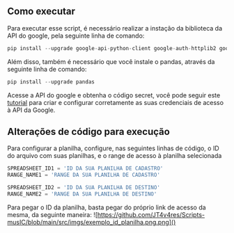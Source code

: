 ## Como executar

Para executar esse script, é necessário realizar a instação da biblioteca da API do google, pela seguinte linha de comando:
```python
pip install --upgrade google-api-python-client google-auth-httplib2 google-auth-oauthlib
```

Além disso, também é necessário que você instale o pandas, através da seguinte linha de comando:
```python
pip install --upgrade pandas
```

Acesse a API do google e obtenha o código secret, você pode seguir este [tutorial](https://www.hashtagtreinamentos.com/integracao-do-google-sheets-com-python)
para criar e configurar corretamente as suas credenciais de acesso à API da Google.

## Alterações de código para execução

Para configurar a planilha, configure, nas seguintes linhas de código, o ID do arquivo com suas planilhas, e o range de acesso à planilha selecionada
```python
SPREADSHEET_ID1 = 'ID DA SUA PLANILHA DE CADASTRO'
RANGE_NAME1 = 'RANGE DA SUA PLANILHA DE CADASTRO'

SPREADSHEET_ID2 = 'ID DA SUA PLANILHA DE DESTINO'
RANGE_NAME2 = 'RANGE DA SUA PLANILHA DE DESTINO'
```

Para pegar o ID da planilha, basta pegar do próprio link de acesso da mesma, da seguinte maneira:
![https://github.com/JT4v4res/Scripts-musIC/blob/main/src/imgs/exemplo_id_planilha.png.png]()
